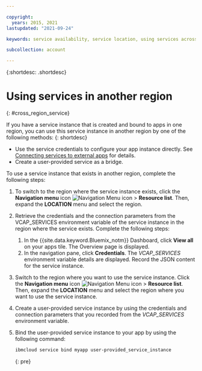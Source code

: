 ```yaml
---

copyright:
  years: 2015, 2021
lastupdated: "2021-09-24"

keywords: service availability, service location, using services across regions

subcollection: account

---
```


{:shortdesc: .shortdesc}

# Using services in another region
{: #cross_region_service}

If you have a service instance that is created and bound to apps in one region, you can use this service instance in another region by one of the following methods:
{: shortdesc}

* Use the service credentials to configure your app instance directly. See [Connecting services to external apps](/docs/account?topic=account-externalapp) for details.
* Create a user-provided service as a bridge.

To use a service instance that exists in another region, complete the following steps:

1. To switch to the region where the service instance exists, click the **Navigation menu** icon ![Navigation Menu icon](../icons/icon_hamburger.svg "Menu") > **Resource list**. Then, expand the **LOCATION** menu and select the region.

2. Retrieve the credentials and the connection parameters from the VCAP_SERVICES environment variable of the service instance in the region where the service exists. Complete the following steps:
   1. In the {{site.data.keyword.Bluemix_notm}} Dashboard, click **View all** on your apps tile. The Overview page is displayed.
   2. In the navigation pane, click **Credentials**. The *VCAP_SERVICES* environment variable details are displayed. Record the JSON content for the service instance.

3. Switch to the region where you want to use the service instance. Click the **Navigation menu** icon ![Navigation Menu icon](../icons/icon_hamburger.svg "Menu") > **Resource list**. Then, expand the **LOCATION** menu and select the region where you want to use the service instance.

4. Create a user-provided service instance by using the credentials and connection parameters that you recorded from the *VCAP_SERVICES* environment variable.

5. Bind the user-provided service instance to your app by using the following command:

   ```bash
   ibmcloud service bind myapp user-provided_service_instance
   ```
   {: pre}

